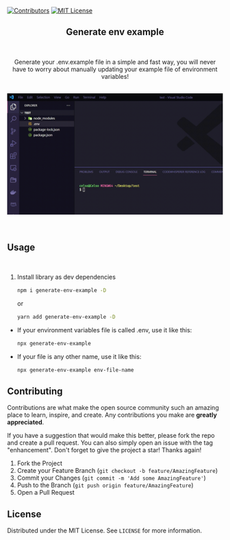 [![Contributors][contributors-shield]][contributors-url]
[![MIT License][license-shield]][license-url]

<div align="center">

<h2 align="center">Generate env example</h2>
<br />

  <p align="center">
    Generate your .env.example file in a simple and fast way, you will never have to worry about manually updating your example file of environment variables!
    <br />
    <br />
  </p>
</div>

![Project Screen Shot][project-screenshot]

<br/>

## Usage

<br/>

1. Install library as dev dependencies

   ```sh
   npm i generate-env-example -D
   ```

   or

   ```sh
   yarn add generate-env-example -D
   ```

- If your environment variables file is called .env, use it like this:

  ```sh
  npx generate-env-example
  ```

- If your file is any other name, use it like this:
  ```sh
  npx generate-env-example env-file-name
  ```

## Contributing

Contributions are what make the open source community such an amazing place to learn, inspire, and create. Any contributions you make are **greatly appreciated**.

If you have a suggestion that would make this better, please fork the repo and create a pull request. You can also simply open an issue with the tag "enhancement".
Don't forget to give the project a star! Thanks again!

1. Fork the Project
2. Create your Feature Branch (`git checkout -b feature/AmazingFeature`)
3. Commit your Changes (`git commit -m 'Add some AmazingFeature'`)
4. Push to the Branch (`git push origin feature/AmazingFeature`)
5. Open a Pull Request

## License

Distributed under the MIT License. See `LICENSE` for more information.

<!-- shields -->

[contributors-shield]: https://img.shields.io/github/contributors/celsodias12/generate-env-example.svg?style=for-the-badge
[license-shield]: https://img.shields.io/github/license/celsodias12/generate-env-example.svg?style=for-the-badge

<!-- URLs -->

[contributors-url]: https://github.com/celsodias12/generate-env-example/graphs/contributors
[license-url]: https://github.com/celsodias12/generate-env-example/blob/master/LICENSE

<!-- assets -->

[project-screenshot]: https://raw.githubusercontent.com/celsodias12/generate-env-example/main/docs/usage-example.gif

